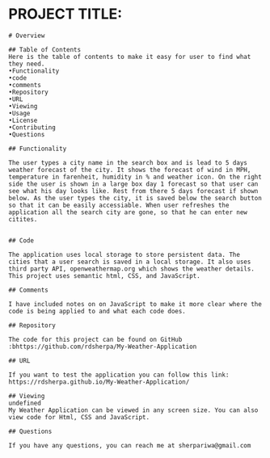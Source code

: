 # PROJECT TITLE: 
    

    # Overview 
    
    ## Table of Contents
    Here is the table of contents to make it easy for user to find what they need.
    •Functionality
    •code
    •comments
    •Repository
    •URL
    •Viewing
    •Usage
    •License
    •Contributing
    •Questions
    
    ## Functionality
    
    The user types a city name in the search box and is lead to 5 days weather forecast of the city. It shows the forecast of wind in MPH, temperature in farenheit, humidity in % and weather icon. On the right side the user is shown in a large box day 1 forecast so that user can see what his day looks like. Rest from there 5 days forecast if shown below. As the user types the city, it is saved below the search button so that it can be easily accessiable. When user refreshes the application all the search city are gone, so that he can enter new citites.

    
    ## Code
    
    The application uses local storage to store persistent data. The cities that a user search is saved in a local storage. It also uses third party API, openweathermap.org which shows the weather details. This project uses semantic html, CSS, and JavaScript.

    ## Comments
    
    I have included notes on on JavaScript to make it more clear where the code is being applied to and what each code does.

    ## Repository
    
    The code for this project can be found on GitHub :bhttps://github.com/rdsherpa/My-Weather-Application

    ## URL
    
    If you want to test the application you can follow this link: https://rdsherpa.github.io/My-Weather-Application/

    ## Viewing
    undefined
    My Weather Application can be viewed in any screen size. You can also view code for Html, CSS and JavaScript.

    ## Questions
    
    If you have any questions, you can reach me at sherpariwa@gmail.com



  
